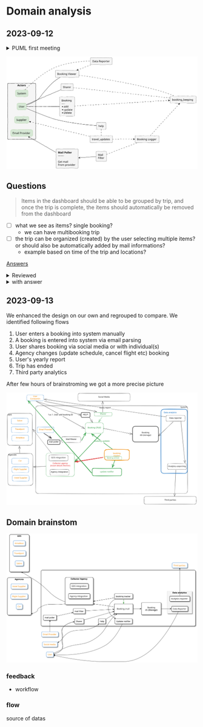 # Domain analysis

## 2023-09-12


<details><summary>PUML first meeting</summary>

```
@startuml firstMeeting
skinparam handwritten true
hide stereotype

left to right direction

'skinparam linetype ortho

skinparam rectangle{
    BackgroundColor WhiteSmoke
    borderColor black
    LineColor<<actor>> #86B56B
    borderColor<<actor>> #86B56B
    BackgroundColor<<actor>> #D6E8D5
    LineColor<<actor>> #D6E8D5
    RoundCorner<<actor>> 15

    borderColor<<action>> #3F75BB
    FontColor<<action>> #3F75BB
    BackgroundColor<<action>> #FFE5CC
'    RoundCorner<<action>> 30

    BackgroundColor<<sticky>> #F3D22B
    borderColor<<sticky>> black
 }


rectangle Actors {

    rectangle system  <<actor>> [
    System
    ]
    rectangle user <<actor>> [
    User
    ]
    rectangle supplier <<actor>>[
    Supplier
    ]
    rectangle email_prvider <<actor>> [
    Email Provider
    ]
}

' position actors
'
user                 .[hidden]                      system       
supplier             .[hidden]                      user         
email_prvider        .[hidden]                      supplier     


' action

rectangle mail_poller [
**Mail Poller**
——-

Get mail 
From provider
]

rectangle mail_filter [
Mail
Filter
]

rectangle booking_logger [
Booking Logger
]

rectangle travel_updates

rectangle booking_manual [
Booking
—-
* add
* update
* Delete
]

rectangle sharer  [
Sharer
]

rectangle help 

rectangle booking_viewer  [
Booking Viewer
]

rectangle booking_keeping 

rectangle data_reporter  [
Data Reporter
]

booking_viewer            .[hidden]               sharer
sharer                    .[hidden]               booking_manual
booking_manual            .[hidden].               help

' Links 
user -[#black]-- sharer
user -[#black]-- booking_viewer
user -[#black]-- booking_manual
user -[#black]-- help


supplier <... travel_updates

email_prvider <--- mail_poller

system .... data_reporter

'
' connectivty intermediate
booking_viewer   <..    data_reporter
'
help             .      travel_updates
booking_viewer   ...    booking_keeping
booking_manual   ...>   booking_keeping
sharer           ...    booking_keeping
'
mail_poller      <--    mail_filter

booking_logger   ..>    booking_keeping
'
'
mail_filter      ...    booking_logger
travel_updates   ...>   booking_logger
'
@enduml
```

</details>



![](firstMeeting.svg)


## Questions

> Items in the dashboard should be able to be grouped by trip, and once the trip is complete, the items should automatically be removed from the dashboard

- [ ] what we see as items? single booking?
    - we can have multibooking trip
- [ ] the trip can be organized (created) by the user selecting multiple items? or should also be automatically added by mail informations?
    - example based on time of the trip and locations?

[Answers](https://docs.google.com/document/d/1xHpte5IOjMEBA39211Z3uUwl1p5yXJ7PrCGKUmTmwQE/edit?pli=1)

<details><summary>Reviewed</summary>

![](domain-analysis-mp.svg)

</details>


<details><summary>with answer</summary>

![](domain-analysis-mp.2.svg)

</details>


## 2023-09-13

We enhanced the design on our own and regrouped to compare. We identified following flows

1. User enters a booking into system manually
2. A booking is entered into system via email parsing
3. User shares booking via social media or with individual(s)
4. Agency changes (update schedule, cancel flight etc) booking
5. User's yearly report
6. Trip has ended
7. Third party analytics

After few hours of brainstroming we got a more precise picture

![](meeting2/domain-analysis-meeting2.svg)
## Domain brainstom

![](problem-domain-brainstorm.svg)




### feedback


- workflow

### flow

source of datas
